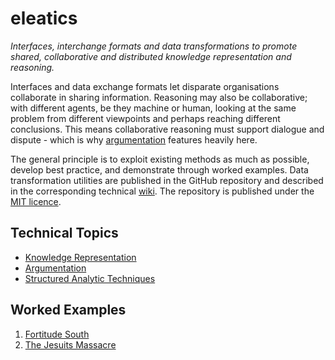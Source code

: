 # eleatics

*Interfaces, interchange formats and data transformations to promote shared, collaborative and distributed knowledge representation and reasoning.*

Interfaces and data exchange formats let disparate organisations collaborate in sharing information. Reasoning may also be collaborative; with different agents, be they machine or human, looking at the same problem from different viewpoints and perhaps reaching different conclusions. This means collaborative reasoning must support dialogue and dispute - which is why [argumentation](https://en.wikipedia.org/wiki/Argumentation_theory) features heavily here.

The general principle is to exploit existing methods as much as possible, develop best practice, and demonstrate through worked examples. Data transformation utilities are published in the GitHub repository and described in the corresponding technical [wiki](https://github.com/dstl/eleatics/wiki). The repository is published under the [MIT licence](https://github.com/dstl/eleatics/blob/master/LICENSE).

## Technical Topics

* [Knowledge Representation](KR)
* [Argumentation](argumentation)
* [Structured Analytic Techniques](SAT)

## Worked Examples

1. [Fortitude South](argumentation/fortitude)
1. [The Jesuits Massacre](argumentation/muc3/jesuits)
